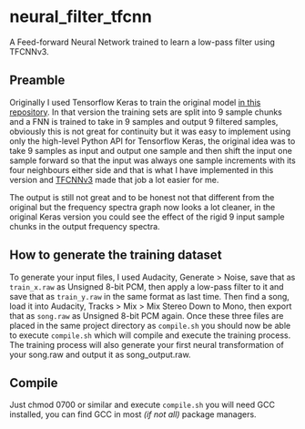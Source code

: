 # neural_filter_tfcnn
A Feed-forward Neural Network trained to learn a low-pass filter using TFCNNv3.

## Preamble
Originally I used Tensorflow Keras to train the original model [in this repository](https://github.com/jcwml/neural_filter). In that version the training sets are split into 9 sample chunks and a FNN is trained to take in 9 samples and output 9 filtered samples, obviously this is not great for continuity but it was easy to implement using only the high-level Python API for Tensorflow Keras, the original idea was to take 9 samples as input and output one sample and then shift the input one sample forward so that the input was always one sample increments with its four neighbours either side and that is what I have implemented in this version and [TFCNNv3](https://github.com/TFCNN/TFCNNv3) made that job a lot easier for me.

The output is still not great and to be honest not that different from the original but the frequency spectra graph now looks a lot cleaner, in the original Keras version you could see the effect of the rigid 9 input sample chunks in the output frequency spectra.

## How to generate the training dataset
To generate your input files, I used Audacity, Generate > Noise, save that as `train_x.raw` as Unsigned 8-bit PCM, then apply a low-pass filter to it and save that as `train_y.raw` in the same format as last time. Then find a song, load it into Audacity, Tracks > Mix > Mix Stereo Down to Mono, then export that as `song.raw` as Unsigned 8-bit PCM again. Once these three files are placed in the same project directory as `compile.sh` you should now be able to execute `compile.sh` which will compile and execute the training process. The training process will also generate your first neural transformation of your song.raw and output it as song_output.raw.

## Compile
Just chmod 0700 or similar and execute `compile.sh` you will need GCC installed, you can find GCC in most _(if not all)_ package managers.

